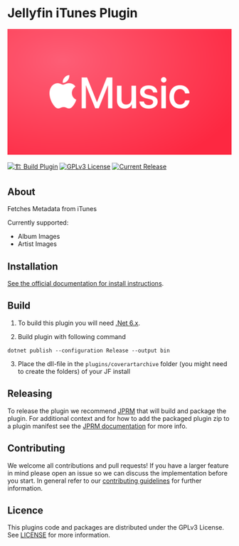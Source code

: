 # Jellyfin iTunes Plugin

<p align="center">
<img alt="Plugin Banner" src="https://raw.githubusercontent.com/Shadowghost/jellyfin-plugin-itunes/master/image.png?sanitize=true"/>
</p>

[![🏗️ Build Plugin](https://github.com/Shadowghost/jellyfin-plugin-itunes/actions/workflows/build.yaml/badge.svg)](https://github.com/Shadowghost/jellyfin-plugin-itunes/actions/workflows/build.yaml)
[![GPLv3 License](https://img.shields.io/github/license/Shadowghost/jellyfin-plugin-itunes.svg)](https://github.com/Shadowghost/jellyfin-plugin-itunes)
[![Current Release](https://img.shields.io/github/release/Shadowghost/jellyfin-plugin-itunes.svg)](https://github.com/Shadowghost/jellyfin-plugin-itunes/releases)

## About
Fetches Metadata from iTunes

Currently supported:
* Album Images
* Artist Images

## Installation

[See the official documentation for install instructions](https://jellyfin.org/docs/general/server/plugins/index.html#installing).

## Build

1. To build this plugin you will need [.Net 6.x](https://dotnet.microsoft.com/download/dotnet/6.0).

2. Build plugin with following command
  ```
  dotnet publish --configuration Release --output bin
  ```

3. Place the dll-file in the `plugins/coverartarchive` folder (you might need to create the folders) of your JF install

## Releasing

To release the plugin we recommend [JPRM](https://github.com/oddstr13/jellyfin-plugin-repository-manager) that will build and package the plugin.
For additional context and for how to add the packaged plugin zip to a plugin manifest see the [JPRM documentation](https://github.com/oddstr13/jellyfin-plugin-repository-manager) for more info.

## Contributing

We welcome all contributions and pull requests! If you have a larger feature in mind please open an issue so we can discuss the implementation before you start.
In general refer to our [contributing guidelines](https://github.com/jellyfin/.github/blob/master/CONTRIBUTING.md) for further information.

## Licence

This plugins code and packages are distributed under the GPLv3 License. See [LICENSE](./LICENSE) for more information.
